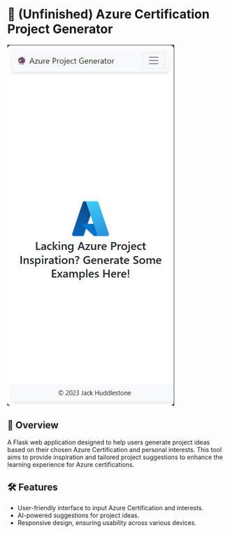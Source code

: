 # 📝 (Unfinished) Azure Certification Project Generator

![Alt text](/static/img/screenshot.png)

## 🧪 Overview
A Flask web application designed to help users generate project ideas based on their chosen Azure Certification and personal interests. This tool aims to provide inspiration and tailored project suggestions to enhance the learning experience for Azure certifications.

## 🛠️ Features
- User-friendly interface to input Azure Certification and interests.
- AI-powered suggestions for project ideas.
- Responsive design, ensuring usability across various devices.